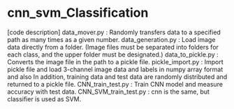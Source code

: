 # cnn_svm_Classification
[code description]
data_mover.py : Randomly transfers data to a specified path as many times as a given number.
data_generation.py : Load image data directly from a folder. (Image files must be separated into folders for each class, and the upper folder must be designated.)
data_to_pickle.py : Converts the image file in the path to a pickle file.
pickle_import.py : Import pickle file and load 3-channel image data and labels in numpy array format and also
                In addition, training data and test data are randomly distributed and returned to a pickle file.
CNN_train_test.py : Train CNN model and measure accuracy with test data.
CNN_SVM_train_test.py : cnn is the same, but classifier is used as SVM.
